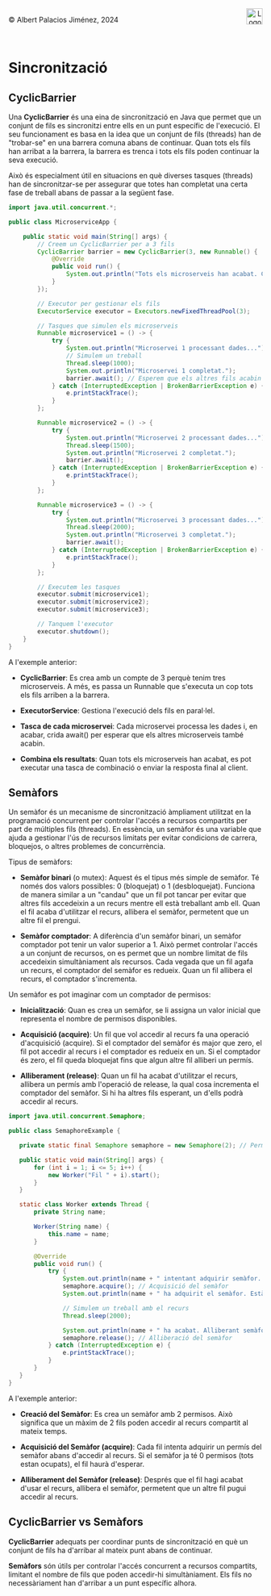 <div style="display: flex; width: 100%;">
    <div style="flex: 1; padding: 0px;">
        <p>© Albert Palacios Jiménez, 2024</p>
    </div>
    <div style="flex: 1; padding: 0px; text-align: right;">
        <img src="./assets/ieti.png" height="32" alt="Logo de IETI" style="max-height: 32px;">
    </div>
</div>
<br/>

# Sincronització

## CyclicBarrier

Una **CyclicBarrier** és una eina de sincronització en Java que permet que un conjunt de fils es sincronitzi entre ells en un punt específic de l'execució. El seu funcionament es basa en la idea que un conjunt de fils (threads) han de "trobar-se" en una barrera comuna abans de continuar. Quan tots els fils han arribat a la barrera, la barrera es trenca i tots els fils poden continuar la seva execució.

Això és especialment útil en situacions en què diverses tasques (threads) han de sincronitzar-se per assegurar que totes han completat una certa fase de treball abans de passar a la següent fase.

```java
import java.util.concurrent.*;

public class MicroserviceApp {

    public static void main(String[] args) {
        // Creem un CyclicBarrier per a 3 fils
        CyclicBarrier barrier = new CyclicBarrier(3, new Runnable() {
            @Override
            public void run() {
                System.out.println("Tots els microserveis han acabat. Combinant els resultats...");
            }
        });

        // Executor per gestionar els fils
        ExecutorService executor = Executors.newFixedThreadPool(3);

        // Tasques que simulen els microserveis
        Runnable microservice1 = () -> {
            try {
                System.out.println("Microservei 1 processant dades...");
                // Simulem un treball
                Thread.sleep(1000);
                System.out.println("Microservei 1 completat.");
                barrier.await(); // Esperem que els altres fils acabin
            } catch (InterruptedException | BrokenBarrierException e) {
                e.printStackTrace();
            }
        };

        Runnable microservice2 = () -> {
            try {
                System.out.println("Microservei 2 processant dades...");
                Thread.sleep(1500);
                System.out.println("Microservei 2 completat.");
                barrier.await();
            } catch (InterruptedException | BrokenBarrierException e) {
                e.printStackTrace();
            }
        };

        Runnable microservice3 = () -> {
            try {
                System.out.println("Microservei 3 processant dades...");
                Thread.sleep(2000);
                System.out.println("Microservei 3 completat.");
                barrier.await();
            } catch (InterruptedException | BrokenBarrierException e) {
                e.printStackTrace();
            }
        };

        // Executem les tasques
        executor.submit(microservice1);
        executor.submit(microservice2);
        executor.submit(microservice3);

        // Tanquem l'executor
        executor.shutdown();
    }
}
```

A l'exemple anterior:

- **CyclicBarrier**: Es crea amb un compte de 3 perquè tenim tres microserveis. A més, es passa un Runnable que s'executa un cop tots els fils arriben a la barrera.

- **ExecutorService**: Gestiona l'execució dels fils en paral·lel.

- **Tasca de cada microservei**: Cada microservei processa les dades i, en acabar, crida await() per esperar que els altres microserveis també acabin.


- **Combina els resultats**: Quan tots els microserveis han acabat, es pot executar una tasca de combinació o enviar la resposta final al client.

## Semàfors

Un semàfor és un mecanisme de sincronització àmpliament utilitzat en la programació concurrent per controlar l'accés a recursos compartits per part de múltiples fils (threads). En essència, un semàfor és una variable que ajuda a gestionar l'ús de recursos limitats per evitar condicions de carrera, bloquejos, o altres problemes de concurrència.

Tipus de semàfors:

- **Semàfor binari** (o mutex): Aquest és el tipus més simple de semàfor. Té només dos valors possibles: 0 (bloquejat) o 1 (desbloquejat). Funciona de manera similar a un "candau" que un fil pot tancar per evitar que altres fils accedeixin a un recurs mentre ell està treballant amb ell. Quan el fil acaba d'utilitzar el recurs, allibera el semàfor, permetent que un altre fil el prengui.

- **Semàfor comptador**: A diferència d'un semàfor binari, un semàfor comptador pot tenir un valor superior a 1. Això permet controlar l'accés a un conjunt de recursos, on es permet que un nombre limitat de fils accedeixin simultàniament als recursos. Cada vegada que un fil agafa un recurs, el comptador del semàfor es redueix. Quan un fil allibera el recurs, el comptador s'incrementa.

Un semàfor es pot imaginar com un comptador de permisos:

- **Inicialització**: Quan es crea un semàfor, se li assigna un valor inicial que representa el nombre de permisos disponibles.

- **Acquisició (acquire)**: Un fil que vol accedir al recurs fa una operació d'acquisició (acquire). Si el comptador del semàfor és major que zero, el fil pot accedir al recurs i el comptador es redueix en un. Si el comptador és zero, el fil queda bloquejat fins que algun altre fil alliberi un permís.
 
 - **Alliberament (release)**: Quan un fil ha acabat d'utilitzar el recurs, allibera un permís amb l'operació de release, la qual cosa incrementa el comptador del semàfor. Si hi ha altres fils esperant, un d'ells podrà accedir al recurs.

 ```java
import java.util.concurrent.Semaphore;

public class SemaphoreExample {

    private static final Semaphore semaphore = new Semaphore(2); // Permet màxim 2 fils alhora

    public static void main(String[] args) {
        for (int i = 1; i <= 5; i++) {
            new Worker("Fil " + i).start();
        }
    }

    static class Worker extends Thread {
        private String name;

        Worker(String name) {
            this.name = name;
        }

        @Override
        public void run() {
            try {
                System.out.println(name + " intentant adquirir semàfor...");
                semaphore.acquire(); // Acquisició del semàfor
                System.out.println(name + " ha adquirit el semàfor. Està treballant...");

                // Simulem un treball amb el recurs
                Thread.sleep(2000);

                System.out.println(name + " ha acabat. Alliberant semàfor...");
                semaphore.release(); // Alliberació del semàfor
            } catch (InterruptedException e) {
                e.printStackTrace();
            }
        }
    }
}
```

A l'exemple anterior:

- **Creació del Semàfor**: Es crea un semàfor amb 2 permisos. Això significa que un màxim de 2 fils poden accedir al recurs compartit al mateix temps.

- **Acquisició del Semàfor (acquire)**: Cada fil intenta adquirir un permís del semàfor abans d'accedir al recurs. Si el semàfor ja té 0 permisos (tots estan ocupats), el fil haurà d'esperar.

- **Alliberament del Semàfor (release)**: Després que el fil hagi acabat d'usar el recurs, allibera el semàfor, permetent que un altre fil pugui accedir al recurs.

## CyclicBarrier vs Semàfors

**CyclicBarrier** adequats per coordinar punts de sincronització en què un conjunt de fils ha d'arribar al mateix punt abans de continuar.

**Semàfors** són útils per controlar l'accés concurrent a recursos compartits, limitant el nombre de fils que poden accedir-hi simultàniament. Els fils no necessàriament han d'arribar a un punt específic alhora.